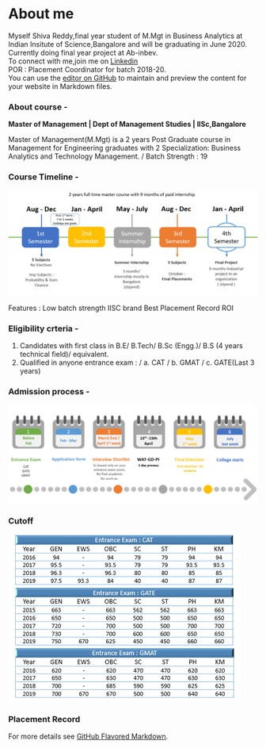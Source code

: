 # About me

Myself Shiva Reddy,final year student of M.Mgt in Business Analytics at Indian Insitute of Science,Bangalore and will be graduating in June 2020.\
Currently doing final year project at Ab-inbev. \
To connect with me,join me on [Linkedin](https://www.linkedin.com/in/shivshankar-reddy/)\
POR : Placement Coordinator for batch 2018-20.\
You can use the [editor on GitHub](https://github.com/shireddy/shireddy.github.io/edit/master/index.md) to maintain and preview the content for your website in Markdown files.

### About course -
**Master of Management | Dept of Management Studies | IISc,Bangalore**

Master of Management(M.Mgt) is a 2 years Post Graduate course in Management for Engineering graduates with 2 Specialization: Business Analytics and Technology Management. /
Batch Strength : 19

### Course Timeline -
<div class="row">
<img src="/images/course_timeline.PNG">
</div>

Features :
Low batch strength
IISC brand 
Best Placement Record
ROI

### Eligibility crteria  -

1. Candidates with first class in B.E/ B.Tech/ B.Sc (Engg.)/ B.S (4 years technical field)/ equivalent.
2. Qualified in anyone entrance exam : /
    a. CAT /
    b. GMAT /
    c. GATE(Last 3 years)
    
### Admission process -


<div class="row">
<img src="/images/admission process.PNG">
</div>

### Cutoff

<div class="row">
<img src="/images/cut_off20.PNG">
</div>

### Placement Record


For more details see [GitHub Flavored Markdown](https://guides.github.com/features/mastering-markdown/).


